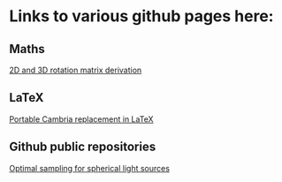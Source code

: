 # Links to various github pages here:


## Maths

[2D and 3D rotation matrix derivation](https://carlos-urena.github.io/maths/rotations)

## LaTeX

[Portable Cambria replacement in LaTeX](https://carlos-urena.github.io/tex/fuentes)

## Github public repositories

[Optimal sampling for spherical light sources](https://github.com/carlos-urena/psc-sampler)
